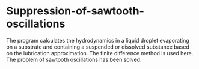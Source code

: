 # Suppression-of-sawtooth-oscillations
The program calculates the hydrodynamics in a liquid droplet evaporating on a substrate and containing a suspended or dissolved substance based on the lubrication approximation. The finite difference method is used here. The problem of sawtooth oscillations has been solved.

